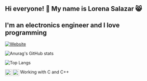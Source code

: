 ## Hi everyone! 👋 My name is Lorena Salazar 😸

## I'm an electronics engineer and I love programming

[![Website](https://img.shields.io/website?url=https%3A%2F%2Fgithub.com%2FLoreSalazar&up_color=black&style=for-the-badge)](https://github.com/LoreSalazar) 


![Anurag's GitHub stats](https://github-readme-stats.vercel.app/api?username=LoreSalazar&show_icons=true&theme=radical)

![Top Langs](https://github-readme-stats.vercel.app/api/top-langs/?username=LoreSalazar&show_icons=true&theme=radical)

<img align="left" alt="VisualStudioCode" width="22px" src="https://cdn.jsdelivr.net/npm/simple-icons@3.13.0/icons/visualstudiocode.svg"/>  <img align="left" alt="VisualStudio" width="22px" src="https://cdn.jsdelivr.net/npm/simple-icons@3.13.0/icons/visualstudio.svg"/>  Working with C and C++





